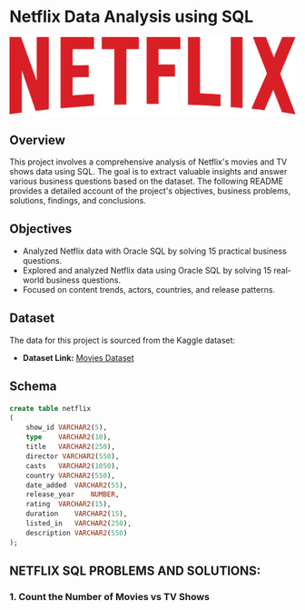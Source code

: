 # Netflix Data Analysis using SQL

![Netflix_logo](https://github.com/Avudaiappan-14/Netflix_SQL_project/blob/main/Netflix_2015_logo.svg)

## Overview

This project involves a comprehensive analysis of Netflix's movies and TV shows data using SQL. The goal is to extract valuable insights and answer various business questions based on the dataset. The following README provides a detailed account of the project's objectives, business problems, solutions, findings, and conclusions.

## Objectives

- Analyzed Netflix data with Oracle SQL by solving 15 practical business questions.
- Explored and analyzed Netflix data using Oracle SQL by solving 15 real-world business questions.
- Focused on content trends, actors, countries, and release patterns. 

## Dataset
The data for this project is sourced from the Kaggle dataset:

- **Dataset Link:** [Movies Dataset](https://www.kaggle.com/datasets/padmapriyatr/netflix-titles?resource=download)

## Schema

```sql
create table netflix 
(
	show_id	VARCHAR2(5),
	type    VARCHAR2(10),
	title	VARCHAR2(250),
	director VARCHAR2(550),
	casts	VARCHAR2(1050),
	country	VARCHAR2(550),
	date_added	VARCHAR2(55),
	release_year	NUMBER,
	rating	VARCHAR2(15),
	duration	VARCHAR2(15),
	listed_in	VARCHAR2(250),
	description VARCHAR2(550)
);
```
## NETFLIX SQL PROBLEMS AND SOLUTIONS:

### 1. Count the Number of Movies vs TV Shows
```sql

```

